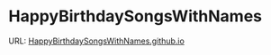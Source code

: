 # HappyBirthdaySongsWithNames

URL: [HappyBirthdaySongsWithNames.github.io](https://happybirthdaysongswithnames.github.io/birthday_songs/baba_happy_birthday_song.html)

